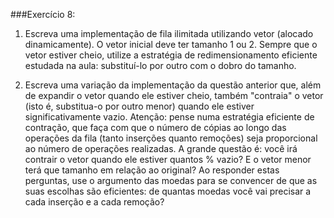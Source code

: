 ###Exercício 8:

1. Escreva uma implementação de fila ilimitada utilizando vetor (alocado dinamicamente). O vetor inicial deve ter tamanho 1 ou 2. Sempre que o vetor estiver cheio, utilize a estratégia de redimensionamento eficiente estudada na aula: substituí-lo por outro com o dobro do tamanho.

2. Escreva uma variação da implementação da questão anterior que, além de expandir o vetor quando ele estiver cheio, também "contraia" o vetor (isto é, substitua-o por outro menor) quando ele estiver significativamente vazio. Atenção: pense numa estratégia eficiente de contração, que faça com que o número de cópias ao longo das operações da fila (tanto inserções quanto remoções) seja proporcional ao número de operações realizadas. A grande questão é: você irá contrair o vetor quando ele estiver quantos % vazio? E o vetor menor terá que tamanho em relação ao original? Ao responder estas perguntas, use o argumento das moedas para se convencer de que as suas escolhas são eficientes: de quantas moedas você vai precisar a cada inserção e a cada remoção?